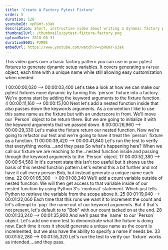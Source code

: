 ```yaml
---
title: 'Create A Factory Pytest Fixture'
order: 5
duration: 120
youtubeId: vpRGmY-s3ak
description: Short, instructive video about writing a dynamic factory pytest fixture. The example generates a `Person` object, each time with a unique name while still allowing easy customization when needed.
thumbnailUrl: /thumbnails/pytest-fixture-factory.png
uploadDate: 2018-08-31
duration8601: P2M0S
embedUrl: https://www.youtube.com/watch?v=vpRGmY-s3ak
---
```


This video goes over a basic factory pattern you can use in your pytest fixtures to generate
dynamic setup variables.
It covers generating a `Person` object, each time with a unique name while still allowing easy customization when needed.

<transcript>
1
00:00:00,020 --> 00:00:03,400
Let's take a look at how we can make our pytest fixtures more dynamic by turning this `person` fixture into a factory. We're gonna start by adding the keyword arguments to the fixture function.
4
00:00:11,160 --> 00:00:15,100
Next let's add a nested function inside that also passes down the keywords arguments. As a convention I like to use this same name as the fixture but with an underscore in front. We'll move our `Person` object to be return there. But we are going to initialize it with the keyword arguments that we passed down.
8
00:00:26,960 --> 00:00:29,330
Let's make the fixture return our nested function. Now we're going to refactor our test and we're going to have it treat the `person` fixture as a function.
11
00:00:39,420 --> 00:00:41,840
Let's run the test to verify that everything works....and they pass
So what's happening here? When we call our fixture we are reaching to the...nested function inside and passing through the keyword arguments to the `Person` object.
17
00:00:52,380 --> 00:00:54,560
In it's current state this isn't too useful but it shows us the basis of this nested function pattern.Let's extend this a bit further and not have it call every person Bob, but instead generate a unique name each time.
22
00:01:05,300 --> 00:01:08,340
We'll add a count variable outside of nested function. We will then get access to that variable inside of our nested function by using Python 3's `nonlocal` statement. Which just tells Python to retrieve the variable from the scope above it.
25
00:01:19,040 --> 00:01:22,060
Each time that this runs we want it to increment the count and let's attempt to `pop` the name out of our keyword arguments. But if that's not present, let's default to to "Bob" with our count tacked on at the end.
28
00:01:33,240 --> 00:01:35,900
And we'll pass the `name` to our `Person` object. Let's add one more test to demonstrate what the fixture is doing now. Each time it runs it should generate a unique name as the count is incremented, but we also have the ability to specify a name if needs be.
33
00:01:52,280 --> 00:01:55,320
Let's run the test to verify our `fixture` works as intended....and they pass.
</transcript>
